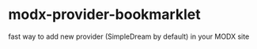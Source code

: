 # modx-provider-bookmarklet
fast way to add new provider (SimpleDream by default) in your MODX site
